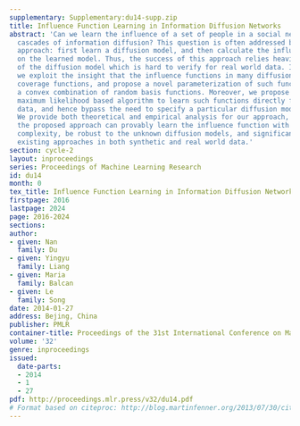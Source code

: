 ```yaml
---
supplementary: Supplementary:du14-supp.zip
title: Influence Function Learning in Information Diffusion Networks
abstract: 'Can we learn the influence of a set of people in a social network from
  cascades of information diffusion? This question is often addressed by a two-stage
  approach: first learn a diffusion model, and then calculate the influence based
  on the learned model. Thus, the success of this approach relies heavily on the correctness
  of the diffusion model which is hard to verify for real world data. In this paper,
  we exploit the insight that the influence functions in many diffusion models are
  coverage functions, and propose a novel parameterization of such functions using
  a convex combination of random basis functions. Moreover, we propose an efficient
  maximum likelihood based algorithm to learn such functions directly from cascade
  data, and hence bypass the need to specify a particular diffusion model in advance.
  We provide both theoretical and empirical analysis for our approach, showing that
  the proposed approach can provably learn the influence function with low sample
  complexity, be robust to the unknown diffusion models, and significantly outperform
  existing approaches in both synthetic and real world data.'
section: cycle-2
layout: inproceedings
series: Proceedings of Machine Learning Research
id: du14
month: 0
tex_title: Influence Function Learning in Information Diffusion Networks
firstpage: 2016
lastpage: 2024
page: 2016-2024
sections: 
author:
- given: Nan
  family: Du
- given: Yingyu
  family: Liang
- given: Maria
  family: Balcan
- given: Le
  family: Song
date: 2014-01-27
address: Bejing, China
publisher: PMLR
container-title: Proceedings of the 31st International Conference on Machine Learning
volume: '32'
genre: inproceedings
issued:
  date-parts:
  - 2014
  - 1
  - 27
pdf: http://proceedings.mlr.press/v32/du14.pdf
# Format based on citeproc: http://blog.martinfenner.org/2013/07/30/citeproc-yaml-for-bibliographies/
---
```

